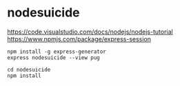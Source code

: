 # nodesuicide

https://code.visualstudio.com/docs/nodejs/nodejs-tutorial
https://www.npmjs.com/package/express-session

```
npm install -g express-generator
express nodesuicide --view pug
```

```
cd nodesuicide
npm install
```

